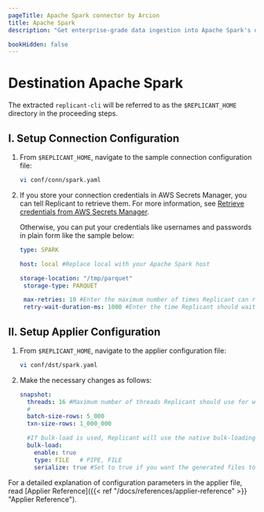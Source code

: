 ```yaml
---
pageTitle: Apache Spark connector by Arcion
title: Apache Spark
description: "Get enterprise-grade data ingestion into Apache Spark's distributed analytics engine with native bulk loading support."

bookHidden: false
---
```


# Destination Apache Spark

The extracted `replicant-cli` will be referred to as the `$REPLICANT_HOME` directory in the proceeding steps.

## I. Setup Connection Configuration

1. From `$REPLICANT_HOME`, navigate to the sample connection configuration file:

   ```BASH
   vi conf/conn/spark.yaml
   ```

2. If you store your connection credentials in AWS Secrets Manager, you can tell Replicant to retrieve them. For more information, see [Retrieve credentials from AWS Secrets Manager](/docs/references/secrets-manager). 
    
    Otherwise, you can put your credentials like usernames and passwords in plain form like the sample below:

   ```YAML
   type: SPARK

   host: local #Replace local with your Apache Spark host

   storage-location: "/tmp/parquet"
    storage-type: PARQUET

    max-retries: 10 #Enter the maximum number of times Replicant can re-attempt a failed operation
    retry-wait-duration-ms: 1000 #Enter the time Replicant should wait between each re-try of a failed operation

    ```

## II. Setup Applier Configuration

1. From `$REPLICANT_HOME`, navigate to the applier configuration file:
    ```BASH
    vi conf/dst/spark.yaml
    ```
2. Make the necessary changes as follows:

    ```YAML
    snapshot:
      threads: 16 #Maximum number of threads Replicant should use for writing to the targe
      # 
      batch-size-rows: 5_000
      txn-size-rows: 1_000_000

      #If bulk-load is used, Replicant will use the native bulk-loading capabilities of the target database
      bulk-load:
        enable: true
        type: FILE   # PIPE, FILE
        serialize: true #Set to true if you want the generated files to be applied in serial/parallel fashion
    ```

For a detailed explanation of configuration parameters in the applier file, read [Applier Reference]({{< ref "/docs/references/applier-reference" >}} "Applier Reference").